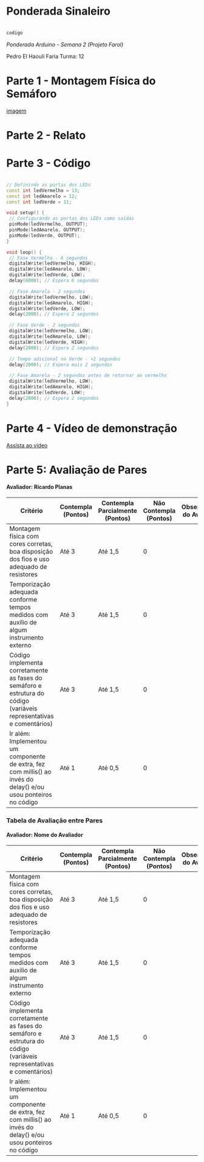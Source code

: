 # Ponderada Sinaleiro
 ```cpp

codigo
```

*Ponderada Arduino - Semana 2 (Projeto Farol)*

Pedro El Haouli Faria
Turma: 12  

#

# Parte 1 - Montagem Física do Semáforo

[imagem](./imagem.jpg)

# Parte 2 - Relato

# Parte 3 - Código

 ```cpp

// Definindo as portas dos LEDs
const int ledVermelho = 13;
const int ledAmarelo = 12;
const int ledVerde = 11;

void setup() {
  // Configurando as portas dos LEDs como saídas
  pinMode(ledVermelho, OUTPUT);
  pinMode(ledAmarelo, OUTPUT);
  pinMode(ledVerde, OUTPUT);
}

void loop() {
  // Fase Vermelha - 6 segundos
  digitalWrite(ledVermelho, HIGH);
  digitalWrite(ledAmarelo, LOW);
  digitalWrite(ledVerde, LOW);
  delay(6000); // Espera 6 segundos

  // Fase Amarela - 2 segundos
  digitalWrite(ledVermelho, LOW);
  digitalWrite(ledAmarelo, HIGH);
  digitalWrite(ledVerde, LOW);
  delay(2000); // Espera 2 segundos

  // Fase Verde - 2 segundos
  digitalWrite(ledVermelho, LOW);
  digitalWrite(ledAmarelo, LOW);
  digitalWrite(ledVerde, HIGH);
  delay(2000); // Espera 2 segundos

  // Tempo adicional no Verde - +2 segundos
  delay(2000); // Espera mais 2 segundos

  // Fase Amarela - 2 segundos antes de retornar ao vermelho
  digitalWrite(ledVermelho, LOW);
  digitalWrite(ledAmarelo, HIGH);
  digitalWrite(ledVerde, LOW);
  delay(2000); // Espera 2 segundos
}

```

# Parte 4 - Vídeo de demonstração

[Assista ao vídeo](./assets/ponderada_semaforo.mp4)


# Parte 5: Avaliação de Pares 

#### Avaliador: Ricardo Planas

|Critério|	Contempla (Pontos)|	Contempla Parcialmente (Pontos)	|Não Contempla (Pontos)	|Observações do Avaliador|
|-|-|-|-|-|
|Montagem física com cores corretas, boa disposição dos fios e uso adequado de resistores	|Até 3	|Até 1,5	|0 | |	
|Temporização adequada conforme tempos medidos com auxílio de algum instrumento externo	|Até 3	|Até 1,5	|0 | |	
|Código implementa corretamente as fases do semáforo e estrutura do código (variáveis representativas e comentários) |	Até 3|	Até 1,5 |	0 | |	
|Ir além: Implementou um componente de extra, fez com millis() ao invés do delay() e/ou usou ponteiros no código |	Até 1 |	Até 0,5 |	0 | |	

### Tabela de Avaliação entre Pares

#### Avaliador: Nome do Avaliador

|Critério|	Contempla (Pontos)|	Contempla Parcialmente (Pontos)	|Não Contempla (Pontos)	|Observações do Avaliador|
|-|-|-|-|-|
|Montagem física com cores corretas, boa disposição dos fios e uso adequado de resistores	|Até 3	|Até 1,5	|0 | |	
|Temporização adequada conforme tempos medidos com auxílio de algum instrumento externo	|Até 3	|Até 1,5	|0 | |	
|Código implementa corretamente as fases do semáforo e estrutura do código (variáveis representativas e comentários) |	Até 3|	Até 1,5 |	0 | |	
|Ir além: Implementou um componente de extra, fez com millis() ao invés do delay() e/ou usou ponteiros no código |	Até 1 |	Até 0,5 |	0 | |
